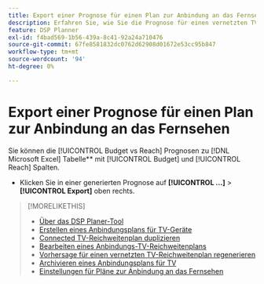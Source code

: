 ```yaml
---
title: Export einer Prognose für einen Plan zur Anbindung an das Fernsehen
description: Erfahren Sie, wie Sie die Prognose für einen vernetzten TV-Reichweiten-Plan exportieren.
feature: DSP Planner
exl-id: f4bad569-1b56-439a-8c41-92a24a710476
source-git-commit: 67fe8581832dc0762d62908d01672e53cc95b847
workflow-type: tm+mt
source-wordcount: '94'
ht-degree: 0%

---
```


# Export einer Prognose für einen Plan zur Anbindung an das Fernsehen

Sie können die [!UICONTROL Budget vs Reach] Prognosen zu [!DNL Microsoft Excel] Tabelle** mit [!UICONTROL Budget] und [!UICONTROL Reach] Spalten.

* Klicken Sie in einer generierten Prognose auf **[!UICONTROL ...]** > **[!UICONTROL Export]** oben rechts.

>[!MORELIKETHIS]
>
>* [Über das DSP Planer-Tool](planner-about.md)
>* [Erstellen eines Anbindungsplans für TV-Geräte](planner-create.md)
>* [Connected TV-Reichweitenplan duplizieren](planner-duplicate.md)
>* [Bearbeiten eines Anbindungs-TV-Reichweitenplans](planner-edit.md)
>* [Vorhersage für einen vernetzten TV-Reichweitenplan regenerieren](planner-forecast.md)
>* [Archivieren eines Anbindungsplans für TV](planner-archive.md)
>* [Einstellungen für Pläne zur Anbindung an das Fernsehen](planner-settings.md)
